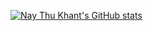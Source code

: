 [![Nay Thu Khant's GitHub stats](https://github-readme-stats.vercel.app/api?username=naythukhant&show_icons=true&theme=synthwave)](https://facebook.com/Mr.naythukhant)
